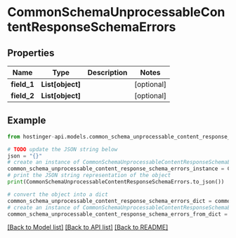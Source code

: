 # CommonSchemaUnprocessableContentResponseSchemaErrors


## Properties

Name | Type | Description | Notes
------------ | ------------- | ------------- | -------------
**field_1** | **List[object]** |  | [optional] 
**field_2** | **List[object]** |  | [optional] 

## Example

```python
from hostinger-api.models.common_schema_unprocessable_content_response_schema_errors import CommonSchemaUnprocessableContentResponseSchemaErrors

# TODO update the JSON string below
json = "{}"
# create an instance of CommonSchemaUnprocessableContentResponseSchemaErrors from a JSON string
common_schema_unprocessable_content_response_schema_errors_instance = CommonSchemaUnprocessableContentResponseSchemaErrors.from_json(json)
# print the JSON string representation of the object
print(CommonSchemaUnprocessableContentResponseSchemaErrors.to_json())

# convert the object into a dict
common_schema_unprocessable_content_response_schema_errors_dict = common_schema_unprocessable_content_response_schema_errors_instance.to_dict()
# create an instance of CommonSchemaUnprocessableContentResponseSchemaErrors from a dict
common_schema_unprocessable_content_response_schema_errors_from_dict = CommonSchemaUnprocessableContentResponseSchemaErrors.from_dict(common_schema_unprocessable_content_response_schema_errors_dict)
```
[[Back to Model list]](../README.md#documentation-for-models) [[Back to API list]](../README.md#documentation-for-api-endpoints) [[Back to README]](../README.md)


